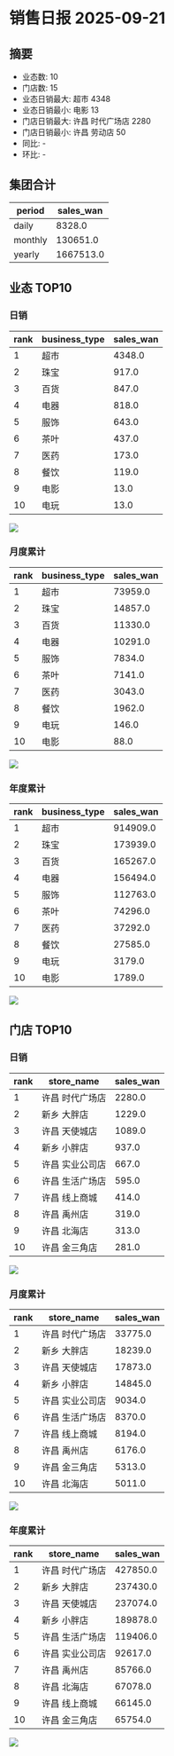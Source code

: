 # 销售日报 2025-09-21

## 摘要

- 业态数: 10
- 门店数: 15
- 业态日销最大: 超市 4348
- 业态日销最小: 电影 13
- 门店日销最大: 许昌 时代广场店 2280
- 门店日销最小: 许昌 劳动店 50
- 同比: -
- 环比: -

## 集团合计

| period | sales_wan |
| --- | --- |
| daily | 8328.0 |
| monthly | 130651.0 |
| yearly | 1667513.0 |

## 业态 TOP10

### 日销

| rank | business_type | sales_wan |
| --- | --- | --- |
| 1 | 超市 | 4348.0 |
| 2 | 珠宝 | 917.0 |
| 3 | 百货 | 847.0 |
| 4 | 电器 | 818.0 |
| 5 | 服饰 | 643.0 |
| 6 | 茶叶 | 437.0 |
| 7 | 医药 | 173.0 |
| 8 | 餐饮 | 119.0 |
| 9 | 电影 | 13.0 |
| 10 | 电玩 | 13.0 |

![](./bu_daily_top10.svg)

### 月度累计

| rank | business_type | sales_wan |
| --- | --- | --- |
| 1 | 超市 | 73959.0 |
| 2 | 珠宝 | 14857.0 |
| 3 | 百货 | 11330.0 |
| 4 | 电器 | 10291.0 |
| 5 | 服饰 | 7834.0 |
| 6 | 茶叶 | 7141.0 |
| 7 | 医药 | 3043.0 |
| 8 | 餐饮 | 1962.0 |
| 9 | 电玩 | 146.0 |
| 10 | 电影 | 88.0 |

![](./bu_monthly_top10.svg)

### 年度累计

| rank | business_type | sales_wan |
| --- | --- | --- |
| 1 | 超市 | 914909.0 |
| 2 | 珠宝 | 173939.0 |
| 3 | 百货 | 165267.0 |
| 4 | 电器 | 156494.0 |
| 5 | 服饰 | 112763.0 |
| 6 | 茶叶 | 74296.0 |
| 7 | 医药 | 37292.0 |
| 8 | 餐饮 | 27585.0 |
| 9 | 电玩 | 3179.0 |
| 10 | 电影 | 1789.0 |

![](./bu_yearly_top10.svg)

## 门店 TOP10

### 日销

| rank | store_name | sales_wan |
| --- | --- | --- |
| 1 | 许昌 时代广场店 | 2280.0 |
| 2 | 新乡 大胖店 | 1229.0 |
| 3 | 许昌 天使城店 | 1089.0 |
| 4 | 新乡 小胖店 | 937.0 |
| 5 | 许昌 实业公司店 | 667.0 |
| 6 | 许昌 生活广场店 | 595.0 |
| 7 | 许昌 线上商城 | 414.0 |
| 8 | 许昌 禹州店 | 319.0 |
| 9 | 许昌 北海店 | 313.0 |
| 10 | 许昌 金三角店 | 281.0 |

![](./store_daily_top10.svg)

### 月度累计

| rank | store_name | sales_wan |
| --- | --- | --- |
| 1 | 许昌 时代广场店 | 33775.0 |
| 2 | 新乡 大胖店 | 18239.0 |
| 3 | 许昌 天使城店 | 17873.0 |
| 4 | 新乡 小胖店 | 14845.0 |
| 5 | 许昌 实业公司店 | 9034.0 |
| 6 | 许昌 生活广场店 | 8370.0 |
| 7 | 许昌 线上商城 | 8194.0 |
| 8 | 许昌 禹州店 | 6176.0 |
| 9 | 许昌 金三角店 | 5313.0 |
| 10 | 许昌 北海店 | 5011.0 |

![](./store_monthly_top10.svg)

### 年度累计

| rank | store_name | sales_wan |
| --- | --- | --- |
| 1 | 许昌 时代广场店 | 427850.0 |
| 2 | 新乡 大胖店 | 237430.0 |
| 3 | 许昌 天使城店 | 237074.0 |
| 4 | 新乡 小胖店 | 189878.0 |
| 5 | 许昌 生活广场店 | 119406.0 |
| 6 | 许昌 实业公司店 | 92617.0 |
| 7 | 许昌 禹州店 | 85766.0 |
| 8 | 许昌 北海店 | 67078.0 |
| 9 | 许昌 线上商城 | 66145.0 |
| 10 | 许昌 金三角店 | 65754.0 |

![](./store_yearly_top10.svg)